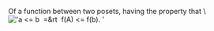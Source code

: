 Of a function between two posets, having the property that \\
!['a \<= b  =&rt  f(A) \<= f(b). '](../../../dictionary/equation_images/10233.1..png)
